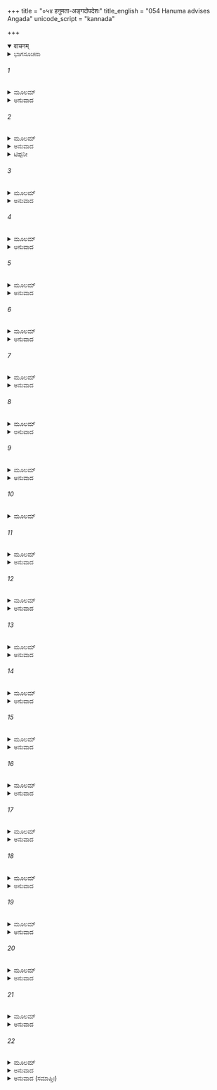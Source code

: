 +++
title = "०५४ हनुमता-अङ्गदोपदेशः"
title_english = "054 Hanuma advises Angada"
unicode_script = "kannada"

+++
<details open><summary>वाचनम्</summary>

<div class="audioEmbed"  caption="श्रीराम-हरिसीताराममूर्ति-घनपाठिभ्यां वचनम्" src="https://archive.org/download/Ramayana-recitation-Sriram-harisItArAmamUrti-Ghanapaati-v2/Kanda_4/Kanda_4_KSK-054-Hanuma_advises_Angada.mp3"></div>
</details>



<details><summary>ಭಾಗಸೂಚನಾ</summary>

ಹನುಮಂತನು ಭೇದ ನೀತಿಯ ಮೂಲಕ ವಾನರರನ್ನು ತನ್ನ ಕಡೆಗೆ ಸೆಳೆದುಕೊಂಡು ಅಂಗದನನ್ನು ಸಮಾಧಾನಪಡಿಸಿದುದು
</details>

###### 1


<details><summary>ಮೂಲಮ್</summary>

ತಥಾ ಬ್ರುವತಿ ತಾರೇ ತು ತಾರಾಧಿಪತಿವರ್ಚಸಿ ।  
ಅಥ ಮೇನೇ ಹೃತಂ ರಾಜ್ಯಂ ಹನುಮಾನಂಗದೇನ ತತ್ ॥
</details>

<details><summary>ಅನುವಾದ</summary>

ತಾರಾಧಿಪನಾದ ಚಂದ್ರನಂತೆ ತೇಜಸ್ವಿಯಾಗಿದ್ದ ತಾರನು ಅಂಗದನಿಗೆ ಅನುಕೂಲಕರವಾದ ಮಾತನ್ನು ಹೇಳಲು ಅಂಗದನು ಕಪಿರಾಜ್ಯವನ್ನು ಇಷ್ಟರವರೆಗೆ ಸುಗ್ರೀವನ ಅಧಿಕಾರದಲ್ಲಿದ್ದ ಸುಗ್ರೀವನಿಂದ ಅಪಹರಿಸಿಬಿಟ್ಟನೆಂದೇ ಹನುಮಂತನು ಭಾವಿಸಿದನು. (ಈ ರೀತಿ ವಾನರರಲ್ಲಿ ಮತಭೇದ ಉಂಟಾಗಿ ಅನೇಕ ವಾನರರು ಅಂಗದನಿಗೆ ಸಹಾಯಕರರಾಗುವರು ಮತ್ತು ಬಲವಂತ ಅಂಗದನು ಸುಗ್ರೀವನ್ನು ವಂಚಿಸಿ ರಾಜ್ಯವನ್ನು ಕಸಿದುಕೊಳ್ಳುವನು..॥1॥
</details>

###### 2


<details><summary>ಮೂಲಮ್</summary>

ಬುದ್ಧ್ಯಾ ಹ್ಯಷ್ಟಾಂಗಯಾ ಯುಕ್ತಂ ಚತುರ್ಬಲಸಮನ್ವಿತಮ್ ।  
ಚತುರ್ದಶಗುಣಂ ಮೇನೇ ಹನುಮಾನ್ವಾಲಿನಃ ಸುತಮ್ ॥
</details>

<details><summary>ಅನುವಾದ</summary>

ವಾಲಿಕುಮಾರ ಅಂಗದನು ಎಂಟು1 ಗುಣವುಳ್ಳ ಬುದ್ಧಿಯಿಂದ, ನಾಲ್ಕು2 ರೀತಿಯ ಬಲದಿಂದ, ಹದಿನಾಲ್ಕು3 ಗುಣಗಳಿಂದ ಸಂಪನ್ನನಾಗಿರುವುದು ಹನುಮಂತನು ಚೆನ್ನಾಗಿ ತಿಳಿದಿದ್ದನು.॥2॥
</details>

<details><summary>ಟಿಪ್ಪನೀ</summary>

(1) ಬುದ್ಧಿಯ ಎಂಟು ಗುಣಗಳು - ಕೇಳುವ ಇಚ್ಛೆ, ಕೇಳಿ ತಿಳಿದುಕೊಳ್ಳುವುದು, ಗ್ರಹಿಸಿ ಧರಿಸುವುದು, ಊಹಾಪೋಹ ಮಾಡುವುದು, ಅರ್ಥ ಅಥವಾ ತಾತ್ಪರ್ಯವನ್ನು ಚೆನ್ನಾಗಿ ತಿಳಿಯುವುದು, ತತ್ತ್ವಜ್ಞಾನದಿಂದ ಸಂಪನ್ನನಾಗುವುದು.  
(2) ಚತುರ್ಬಲಗಳು - ಬಾಹುಬಲ, ಮನೋಬಲ, ಉಪಾಯಬಲ ಮತ್ತು ಬಂಧುಬಲ. ಸಾಮ, ದಾನ, ಭೇದ, ದಂಡ ಇವು ನಾಲ್ಕು ಉಪಾಯಗಳು  
(3) ಈ ಹದಿನಾಲ್ಕು ಗುಣಗಳನ್ನು ಹೀಗೆ ಹೇಳುತ್ತಾರೆ - ದೇಶಕಾಲದ ಜ್ಞಾನ, ದೃಢತೆ, ಎಲ್ಲ ಪ್ರಕಾರದ ಕ್ಲೇಶಗಳನ್ನು ಸಹಿಸುವುದು, ಎಲ್ಲ ವಿಷಯಗಳ ಜ್ಞಾನ, ಚತುರತೆ, ಉತ್ಸಾಹ ಅಥವಾ ಬಲ, ಮಂತ್ರಾಲೋಚನೆ ಗುಪ್ತವಾಗಿರಿಸುವುದು, ಪರಸ್ಪರ ಮಾತುಗಳನ್ನು ಆಡದಿರುವುದು, ಶೌರ್ಯ, ತನ್ನ ಮತ್ತು ಶತ್ರುವಿನ ಶಕ್ತಿಯ ಜ್ಞಾನ, ಕೃತಜ್ಞತೆ, ಶರಣಾಗತ ವತ್ಸಲತೆ, ಅಮರ್ಷಶೀತತೆ ಮತ್ತು ಅಚಂಚಲತೆ (ಸ್ಥಿರತೆ ಅಥವಾ ಗಂಭೀರತೆ)
</details>

###### 3


<details><summary>ಮೂಲಮ್</summary>

ಆಪೂರ್ಯಮಾಣಂ ಶಶ್ವಚ್ಚ ತೇಜೋಬಲಪರಾಕ್ರಮೈಃ ।  
ಶಶಿನಂ ಶುಕ್ಲಪಕ್ಷಾದೌ ವರ್ಧಮಾನಮಿವ ಶ್ರಿಯಾ ॥
</details>

<details><summary>ಅನುವಾದ</summary>

ಇವನು ತೇಜ, ಬಲ, ಪರಾಕ್ರಮದಿಂದ ಸದಾ ಪರಿಪೂರ್ಣವಾಗಿರುತ್ತಾನೆ. ಶುಕ್ಲಪಕ್ಷದ ಚಂದ್ರನಂತೆ ರಾಜಕುಮಾರ ಅಂಗದನ ಶ್ರೀಯು ದಿನೇದಿನೇ ಹೆಚ್ಚುತ್ತಾ ಇರುತ್ತದೆ.॥3॥
</details>

###### 4


<details><summary>ಮೂಲಮ್</summary>

ಬೃಹಸ್ಪತಿಸಮಂ ಬುದ್ಧ್ಯಾ ವಿಕ್ರಮೇ ಸದೃಶಂ ಪಿತುಃ ।  
ಶುಶ್ರೂಷಮಾಣಂ ತಾರಸ್ಯ ಶುಕ್ರಸ್ಯೇನ ಪುರಂದರಮ್ ॥
</details>

<details><summary>ಅನುವಾದ</summary>

ಇವನು ಬುದ್ಧಿಯಲ್ಲಿ ಬೃಹಸ್ಪತಿಯಂತೇ, ಪರಾಕ್ರಮದಲ್ಲಿ ತನ್ನ ತಂದೆ ವಾಲಿಗೆ ಸಮಾನನಾಗಿದ್ದಾನೆ. ದೇವೇಂದ್ರನು ಬೃಹಸ್ಪತಿಯಿಂದ ನೀತಿಯ ಮಾತನ್ನು ಕೇಳುವಂತೆಯೇ ಅಂಗದನು ತಾರನ ಮಾತನ್ನು ಕೇಳುತ್ತಾನೆ.॥4॥
</details>

###### 5


<details><summary>ಮೂಲಮ್</summary>

ಭರ್ತುರರ್ಥೇ ಪರಿಶ್ರಾಂತಂ ಸರ್ವಶಾಸ್ತ್ರವಿಶಾರದಃ ।  
ಅಭಿಸಂಧಾತುಮಾರೇಭೇ ಹನುಮಾನಂಗದಂ ತತಃ ॥
</details>

<details><summary>ಅನುವಾದ</summary>

ತನ್ನ ಸ್ವಾಮಿ ಸುಗ್ರೀವನ ಕಾರ್ಯ ನಿರ್ವಹಿಸಲು ಬಹಳ ಶ್ರಮಿಸಿ ಬಳಲಿಹೋಗಿದ್ದ ಅಂಗದನನ್ನು ಸರ್ವಶಾಸ್ತ್ರವಿಶಾರದ ಹನುಮಂತನು ಸಮಾಧಾನಗೊಳಿಸಲು ಉಪಕ್ರಮಿಸಿದನು.॥5॥
</details>

###### 6


<details><summary>ಮೂಲಮ್</summary>

ಸ ಚತುರ್ಣಾಮುಪಾಯಾನಾಂ ತೃತೀಯಮುಪವರ್ಣಯನ್ ।  
ಭೇದಯಾಮಾಸ ತಾನ್ಸರ್ವಾನ್ವಾನರಾನ್ವಾಕ್ಯಸಂಪದಾ ॥
</details>

<details><summary>ಅನುವಾದ</summary>

ಸಾಮ, ದಾನ, ಭೇದ, ದಂಡ - ಈ ನಾಲ್ಕು ಉಪಾಯಗಳಲ್ಲಿ ಮೂರನೆಯದಾದ ಭೇದೋ ಪಾಯವನ್ನಾಶ್ರಯಿಸಿ ತನ್ನ ಮಾತಿನ ಮೋಡಿಯಿಂದ ವಾನರ ಸಮೂಹದಲ್ಲಿ ಅಭಿಪ್ರಾಯ ಭೇದವನ್ನು ಕಲ್ಪಿಸಿದನು.॥6॥
</details>

###### 7


<details><summary>ಮೂಲಮ್</summary>

ತೇಷು ಸರ್ವೇಷು ಭಿನ್ನೇಷು ತತೋಽಭಿಷಯದಂಗದಮ್ ।  
ಭೀಷಣೈರ್ವಿವಿಧೈರ್ವಾಕ್ಯೈಃ ಕೋಪೋಪಾಯಸಮನ್ವಿತೈಃ ॥
</details>

<details><summary>ಅನುವಾದ</summary>

ಆ ಎಲ್ಲ ವಾನರರಲ್ಲಿ ಭೇದವುಂಟಾದಾಗ ಅವನು ದಂಡೋಪಾಯದಿಂದ ಕೂಡಿದ ನಾನಾ ಪ್ರಕಾರದ ಭಯದಾಯಕ ಮಾತುಗಳಿಂದ ಅಂಗದನನ್ನು ಹೆದರಿಸಲು ಪ್ರಾರಂಭಿಸಿದನು.॥7॥
</details>

###### 8


<details><summary>ಮೂಲಮ್</summary>

ತ್ವಂ ಸಮರ್ಥತರಃ ಪಿತ್ರಾ ಯುದ್ದೇ ತಾರೇಯವೈ ಧುವಮ್ ।  
ದೃಢಂ ಧಾರಯಿತುಂ ಶಕ್ತಃ ಕಪಿರಾಜ್ಯಂ ಯಥಾ ಪಿತಾ ॥
</details>

<details><summary>ಅನುವಾದ</summary>

ತಾರಾನಂದನನೇ! ನೀನು ಯುದ್ಧದಲ್ಲಿ ನಿನ್ನ ತಂದೆಯಂತೆ ಅತ್ಯಂತ ಶಕ್ತಿಶಾಲಿಯಾಗಿರುವುದು ನಿಶ್ಚಿತವಾಗಿ ಎಲ್ಲರಿಗೂ ವಿದಿತವಾಗಿದೆ. ನಿನ್ನ ತಂದೆಯು ವಾನರರಾಜ್ಯವನ್ನು ಆಳುವಂತೆಯೇ ನೀನು ಅದನ್ನು ದೃಢತೆಯಿಂದ ಧರಿಸಲು ಸಮರ್ಥನಾಗಿರುವೆ.॥8॥
</details>

###### 9


<details><summary>ಮೂಲಮ್</summary>

ನಿತ್ಯಮಸ್ತಿರಚಿತ್ತಾ ಹಿ ಕಪಯೋ ಹರಿಪುಂಗವ ।  
ನಾಜ್ಞಾಪ್ಯಂ ವಿಷಹಿಷ್ಯಂತಿ ಪುತ್ರದಾರಂ ವಿನಾ ತ್ವಯಾ ॥
</details>

<details><summary>ಅನುವಾದ</summary>

ಆದರೆ ವಾನರಶ್ರೇಷ್ಠನೇ! ಈ ಕಪಿಗಳು ಸದಾ ಚಂಚಲರಾಗಿರುತ್ತಾರೆ. ತಮ್ಮ ಪತ್ನೀ ಪುತ್ರರಿಂದ ಅಗಲಿ ಇದ್ದು, ನಿನ್ನ ಆಜ್ಞೆಯನ್ನು ಪಾಲಿಸುವುದು ಇವರಿಂದ ಸಹಿಸಲಾಗದು.॥9॥
</details>

###### 10


<details><summary>ಮೂಲಮ್</summary>

ತ್ವಾಂ ನೈತೇ ಹ್ಯನುರಂಜೇಯುಃ ಪ್ರತ್ಯಕ್ಷಂ ಪ್ರವದಾಮಿ ತೇ ।  
ಯಥಾಯಂ ಜಾಂಬವಾನ್ನೀಲಃ ಸುಹೋತ್ರಶ್ಚ ಮಹಾಕಪಿಃ ॥
</details>

###### 11


<details><summary>ಮೂಲಮ್</summary>

ನಹ್ಯಹಂ ತೇ ಇಮೇ ಸರ್ವೇ ಸಾಮದಾನಾದಿಭಿಗುಣೈಃ ।  
ದಂಡೇನ ನ ತ್ವಯಾ ಶಕ್ಯಾಃ ಸುಗ್ರೀವಾದಪಕರ್ಷಿತುಮ್ ॥
</details>

<details><summary>ಅನುವಾದ</summary>

ನಾನು ನಿನ್ನಲ್ಲಿ ಹೇಳುತ್ತೇನೆ - ಇವರು ಯಾರೂ ವಾನರರು ಸುಗ್ರೀವನೊಂದಿಗೆ ವಿರೋಧ ಕಟ್ಟಿಕೊಂಡು ನಿನ್ನ ಕುರಿತು ಅನುರಕ್ತರು ಆಗಲಾರರು. ಈ ಜಾಂಬವಂತ, ನೀಲ, ಮಹಾಕಪಿ ಸುಹೋತ್ರ ಇರುವಂತೆಯೇ ನಾನೂ ಆಗಿದ್ದೇನೆ. ನನ್ನನ್ನು ಹಾಗೂ ಇವರೆಲ್ಲರನ್ನು ಸಾಮ, ದಾನಾದಿ ಉಪಾಯ ಗಳಿಂದ ಸುಗ್ರೀವನಿಂದ ಆಗಲಿಸಲಾಗದು. ನೀನು ದಂಡದ ಮೂಲಕವೂ ನಮ್ಮೆಲ್ಲರನ್ನು ವಾನರ ರಾಜನಿಂದ ದೂರಗೊಳಿ ಸುವುದೂ ಸಂಭವವಿಲ್ಲ. (ಆದ್ದರಿಂದ ಸುಗ್ರೀವನು ನಿನಗಿಂತ ಹೆಚ್ಚು ಪ್ರಬಲನಾಗಿದ್ದಾನೆ..॥10-11॥
</details>

###### 12


<details><summary>ಮೂಲಮ್</summary>

ವಿಗೃಹ್ಯಾಸನಮಪ್ಯಾಹುರ್ದುರ್ಬಲೇನ  ಬಲೀಯಸಾ ।  
ಆತ್ಮರಕ್ಷಾಕರಸ್ತಸ್ಮಾನ್ನ ವಿಗೃಹ್ಣೀತ ದುರ್ಬಲಃ ॥
</details>

<details><summary>ಅನುವಾದ</summary>

ದುರ್ಬಲನೊಂದಿಗೆ ವಿರೋಧ ಕಟ್ಟಿಕೊಂಡು ಬಲವಂತ ಪುರುಷನು ಸುಮ್ಮನೆ ಕುಳಿತುಕೊಳ್ಳಬಲ್ಲನು, ಆದರೆ ಬಲವಂತನೊಡನೆ ವೈರ ಕಟ್ಟಿಕೊಂಡ ಯಾವನೇ ದುರ್ಬಲ ಪುರುಷನು ಎಲ್ಲಿಯೂ ಸುಖವಾಗಿ ಇರಲಾರನು. ಆದ್ದರಿಂದ ತನ್ನ ರಕ್ಷಣೆ ಬಯಸುವ ದುರ್ಬಲ ಪುರುಷನು ಬಲವಂತನೊಂದಿಗೆ ದ್ವೇಷ ಕಟ್ಟಿಕೊಳ್ಳಬಾರದು ಎಂದು ನೀತಿಜ್ಞ ಜನರು ಹೇಳುತ್ತಾರೆ.॥12॥
</details>

###### 13


<details><summary>ಮೂಲಮ್</summary>

ಯಾಂ ಚೇಮಾಂ ಮನ್ಯಸೇ ಧಾತ್ರೀಮೇತದ್ಬಿಲಮಿತಿ ಶ್ರುತಮ್ ।  
ಏತಲ್ಲಕ್ಷ್ಮಣಬಾಣಾನಾಮೀಷತ್ಕಾರ್ಯಂ ವಿದಾರಣಮ್ ॥
</details>

<details><summary>ಅನುವಾದ</summary>

ಈ ಗುಹೆಯು ನಮಗೆ ತಾಯಿಯಂತೆ ಮಡಿಲಲ್ಲಿ ಅಡಗಿಸಿಕೊಂಡೀತು, ಇದರಿಂದ ನಮ್ಮ ರಕ್ಷಣೆಯಾಗಬಹುದು, ಹಾಗೂ ಬಿಲವು ಅಭೇದ್ಯವೆಂದು ನೀನು ತಾರನ ಮುಖದಿಂದ ಕೇಳಿ ತಿಳಿದುದು ಎಲ್ಲವೂ ವ್ಯರ್ಥವಾಗಿದೆ. ಏಕೆಂದರೆ ಈ ಗುಹೆಯನ್ನು ಲಕ್ಷ್ಮಣನಿಗೆ ತನ್ನ ಬಾಣದಿಂದ ವಿದೀರ್ಣಗೊಳಿಸುವುದು ಎಡಕೈಯ ಆಟವಾಗಿದೆ.॥13॥
</details>

###### 14


<details><summary>ಮೂಲಮ್</summary>

ಸ್ವಲ್ಪಂ ಹಿ ಕೃತಮಿಂದ್ರೇಣ ಕ್ಷಿಪತಾ ಹ್ಯಶನಿಂ ಪುರಾ ।  
ಲಕ್ಷ್ಮಣೋ ನಿಶಿತೈರ್ಬಾಣೈರ್ಭಿಂದಯಾತ್ ಪತ್ರಪುಟಂ ಯಥಾ ॥
</details>

<details><summary>ಅನುವಾದ</summary>

ಹಿಂದೆ ಇಲ್ಲಿ ವಜ್ರದ ಪ್ರಹಾರದಿಂದ ಇಂದ್ರನು ಈ ಗುಹೆಯನ್ನು ಸ್ವಲ್ಪ ಹಾಳುಗೆಡಹಿದ್ದನು; ಆದರೆ ಲಕ್ಷ್ಮಣನು ತನ್ನ ಹರಿತ ಬಾಳಗಳಿಂದ ಎಲೆಯ ದೊನ್ನೆಯಂತೆ ನಾಶಮಾಡಬಲ್ಲನು.॥14॥
</details>

###### 15


<details><summary>ಮೂಲಮ್</summary>

ಲಕ್ಷ್ಮಣಸ್ಯ ತು ನಾರಾಚಾ ಬಹವಃ ಸಂತಿ ತದ್ವಿಧಾಃ ।  
ವಜ್ರಾಶನಿಸಮಸ್ಪರ್ಶಾ ಗಿರೀಣಾಮಪಿ ದಾರಕಾಃ ॥
</details>

<details><summary>ಅನುವಾದ</summary>

ಲಕ್ಷ್ಮಣನ ಬಳಿ ಇರುವ ಬಾಣಗಳ ಅಲ್ಪ ಸ್ಪರ್ಶವೂ ವಜ್ರ ಮತ್ತು ವಿದ್ಯುತ್ತಿನಂತೆ ಏಟು ಕೊಡುವುದಿದ್ದು, ಆ ನಾರಾಚಗಳು ಪರ್ವತಗಳನ್ನು ವಿದೀರ್ಣಗೊಳಸಬಲ್ಲವು.॥15॥
</details>

###### 16


<details><summary>ಮೂಲಮ್</summary>

ಅವಸ್ಥಾನಂ ಯದೈವ ತ್ವಮಾಸಿಷ್ಯಸಿ ಪರಂತಪ ।  
ತದೈವ ಹರಯಃ ಸರ್ವೇ ತ್ಯಕ್ಷ್ಯಂತಿ ಕೃತನಿಶ್ಚಯಾಃ ॥
</details>

<details><summary>ಅನುವಾದ</summary>

ಪರಂತಪ ವೀರನೇ! ನೀನು ಈ ಗುಹೆಯಲ್ಲಿ ವಾಸಿಸಲು ಪ್ರಾರಂಭಿಸುತ್ತಿದ್ದಂತೆ ಇವೆಲ್ಲ ವಾನರರು ನಿನ್ನನ್ನು ತ್ಯಜಿಸುವರು; ಏಕೆಂದರೆ ಹೀಗೆ ಮಾಡಲು ಇವರು ನಿಶ್ಚಯಿಸಿರುವರು.॥16॥
</details>

###### 17


<details><summary>ಮೂಲಮ್</summary>

ಸ್ಮರಂತಃ ಪುತ್ರದಾರಾಣಾಂ ನಿತ್ಯೋದ್ವಿಗ್ನಾ ಬುಭುಕ್ಷಿತಾಃ ।  
ಖೇದಿತಾ ದುಃಖಶಯ್ಯಾಭಿಸ್ತ್ವಾಂ ಕರಿಷ್ಯಂತಿ ಪೃಷ್ಠತಃ ॥
</details>

<details><summary>ಅನುವಾದ</summary>

ಇವರು ತಮ್ಮ ಮಕ್ಕಳು - ಮರಿಗಳನ್ನು ನೆನೆದು ಸದಾ ಉದ್ವಿಗ್ನರಾಗುವರು. ಇಲ್ಲಿ ಇವರಿಗೆ ಹಸಿವಿನ ಕಷ್ಟವಾದಾಗ ಮತ್ತು ದುಃಖಕರ ಶಯ್ಯೆಯಲ್ಲಿ ಮಲಗುವ ದುರವಸ್ಥೆಯಿಂದ ಮನಸ್ಸಿನಲ್ಲಿ ಖೇದಗೊಂಡಾಗ, ಇವರು ನಿನ್ನನ್ನು ಬಿಟ್ಟು ಹೊರಟುಹೋಗುವರು.॥17॥
</details>

###### 18


<details><summary>ಮೂಲಮ್</summary>

ಸ ತ್ವಂ ಹೀನಃ ಸುಹೃದ್ಭಿಶ್ಚ ಹಿತಕಾಮೈಶ್ಚ ಬಂಧುಭಿಃ ।  
ತೃಣಾದಪಿ ಭೃಶೋದ್ವಿಗ್ನಃ ಸ್ಪಂದಮಾನಾದ್ಭವಿಷ್ಯಸಿ ॥
</details>

<details><summary>ಅನುವಾದ</summary>

ಇಂತಹ ಸ್ಥಿತಿಯಲ್ಲಿ ನೀನು ಹಿತೈಷಿ ಬಂಧುಗಳ, ಸುಹೃದರ ಸಹಯೋಗದಿಂದ ವಂಚಿತನಾಗಿ ತೃಣದಂತೆ ತುಚ್ಛನಾಗುವೆ ಮತ್ತು ಸದಾ ಹೆಚ್ಚು ಹೆದರುತ್ತಾ ಇರುವೆ.॥18॥
</details>

###### 19


<details><summary>ಮೂಲಮ್</summary>

ನ ಚ ಜಾತು ನ ಹಿಂಸ್ಯುಸ್ತ್ವಾಂ ಘೋರಾ ಲಕ್ಷ್ಮಣಸಾಯಕಾಃ ।  
ಅಪವೃತ್ತಂ ಜಿಘಾಂಸಂತೋ ಮಹಾವೇಗಾ ದುರಾಸದಾಃ ॥
</details>

<details><summary>ಅನುವಾದ</summary>

ಲಕ್ಷ್ಮಣನ ಬಾಣಗಳು ಘೋರ, ಮಹಾವೇಗಶಾಲಿ ಮತ್ತು ದುರ್ಜಯವಾಗಿವೆ. ಶ್ರೀರಾಮನ ಕಾರ್ಯದಿಂದ ವಿಮುಖನಾದಾಗ ನಿನ್ನನ್ನು ಅವನು ಕೊಲ್ಲದೆ ಇರಲಾರನು.॥19॥
</details>

###### 20


<details><summary>ಮೂಲಮ್</summary>

ಅಸ್ಮಾಭಿಸ್ತು ಗತಂ ಸಾರ್ಧಂ ವಿನೀತವದುಪಸ್ಥಿತಮ್ ।  
ಆನುಪೂರ್ವ್ಯಾತ್ತು ಸುಗ್ರೀವೋ ರಾಜ್ಯೇ ತ್ವಾಂ ಸ್ಥಾಪಯಿಷ್ಯತಿ ॥
</details>

<details><summary>ಅನುವಾದ</summary>

ನಮ್ಮೊಂದಿಗೆ ಹೊರಟು ನೀನು ವಿನೀತ ಪುರುಷನಂತೆ ಅವನ ಸೇವೆಯಲ್ಲಿ ಉಪಸ್ಥಿತನಾದಾಗ ಸುಗ್ರೀವನು ಕ್ರಮವಾಗಿ ತನ್ನ ಬಳಿಕ ನಿನಗೇ ರಾಜ್ಯವನ್ನು ಕೊಡುವನು.॥20॥
</details>

###### 21


<details><summary>ಮೂಲಮ್</summary>

ಧರ್ಮರಾಜಃ ಪಿತೃವ್ಯಸ್ತೇ ಪ್ರೀತಿಕಾಮೋ ದೃಢವ್ರತಃ ।  
ಶುಚಿಃ ಸತ್ಯಪ್ರತಿಜ್ಞಶ್ಚ ಸ ತ್ವಾಂ ಜಾತು ನ ನಾಶಯೇತ್ ॥
</details>

<details><summary>ಅನುವಾದ</summary>

ನಿನ್ನ ಚಿಕ್ಕಪ್ಪ ಸುಗ್ರೀವನು ಧರ್ಮಮಾರ್ಗದಲ್ಲಿ ನಡೆಯುವ ರಾಜನಾಗಿದ್ದಾನೆ. ಅವನು ಸದಾ ನಿನ್ನ ಸಂತೋಷವನ್ನು ಬಯಸುವ, ದೃಢವ್ರತ, ಪವಿತ್ರ ಮತ್ತು ಸತ್ಯಪ್ರತಿಜ್ಞನಾಗಿದ್ದಾನೆ. ಆದ್ದರಿಂದ ಎಂದಿಗೂ ನಿನ್ನ ನಾಶ ಮಾಡಲಾರನು.॥21॥
</details>

###### 22


<details><summary>ಮೂಲಮ್</summary>

ಪ್ರಿಯಕಾಮಶ್ಚ ತೇ ಮಾತುಸ್ತದರ್ಥಂ ಚಾಸ್ಯ ಜೀವಿತಮ್ ।  
ತಸ್ಯಾಪತ್ಯಂ ಚ ನಾಸ್ತ್ಯನ್ಯತ್ ತಸ್ಮಾದಂಗದ ಗಮ್ಯತಾಮ್ ॥
</details>

<details><summary>ಅನುವಾದ</summary>

ಅಂಗದ! ಅವನ ಮನಸ್ಸಿನಲ್ಲಿ ನಿನ್ನ ತಾಯಿಯ ಪ್ರಿಯವನ್ನು ಮಾಡುವ ಇಚ್ಛೆ ಇರುತ್ತದೆ. ಆಕೆಯ ಪ್ರಸನ್ನತೆಗಾಗಿಯೇ ಅವನು ಬದುಕಿರುವನು. ಸುಗ್ರೀವನಿಗೆ ನೀನಲ್ಲದೆ ಬೇರೆ ಪುತ್ರನಿಲ್ಲ, ಅದಕ್ಕಾಗಿ ನೀನು ಅವನ ಬಳಿಗೆ ಹೋಗಬೇಕು.॥22॥
</details>

<details><summary>ಅನುವಾದ (ಸಮಾಪ್ತಿಃ)</summary>

ಶ್ರೀ ವಾಲ್ಮೀಕಿವಿರಚಿತ ಆರ್ಷರಾಮಾಯಣ ಆದಿಕಾವ್ಯದ ಕಿಷ್ಕಿಂಧಾಕಾಂಡದ ಐವತ್ತನಾಲ್ಕನೆಯ ಸರ್ಗ ಸಂಪೂರ್ಣವಾಯಿತು.॥54॥
</details>
